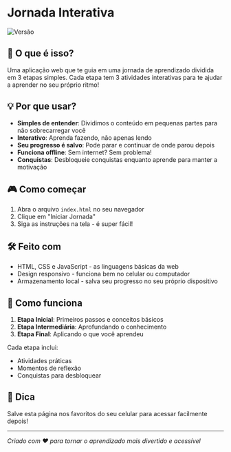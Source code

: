 # Jornada Interativa

![Versão](https://img.shields.io/badge/version-1.0.0-green.svg)

## 🚀 O que é isso?

Uma aplicação web que te guia em uma jornada de aprendizado dividida em 3 etapas simples. Cada etapa tem 3 atividades interativas para te ajudar a aprender no seu próprio ritmo!

## 💡 Por que usar?

- **Simples de entender**: Dividimos o conteúdo em pequenas partes para não sobrecarregar você
- **Interativo**: Aprenda fazendo, não apenas lendo
- **Seu progresso é salvo**: Pode parar e continuar de onde parou depois
- **Funciona offline**: Sem internet? Sem problema!
- **Conquistas**: Desbloqueie conquistas enquanto aprende para manter a motivação

## 🎮 Como começar

1. Abra o arquivo `index.html` no seu navegador
2. Clique em "Iniciar Jornada"
3. Siga as instruções na tela - é super fácil!

## 🛠️ Feito com

- HTML, CSS e JavaScript - as linguagens básicas da web
- Design responsivo - funciona bem no celular ou computador
- Armazenamento local - salva seu progresso no seu próprio dispositivo

## 🔄 Como funciona

1. **Etapa Inicial**: Primeiros passos e conceitos básicos
2. **Etapa Intermediária**: Aprofundando o conhecimento
3. **Etapa Final**: Aplicando o que você aprendeu

Cada etapa inclui:
- Atividades práticas
- Momentos de reflexão
- Conquistas para desbloquear

## 📱 Dica

Salve esta página nos favoritos do seu celular para acessar facilmente depois!

---

*Criado com ❤️ para tornar o aprendizado mais divertido e acessível*
